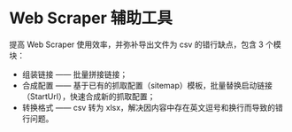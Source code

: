 # Web Scraper 辅助工具
提高 Web Scraper 使用效率，并弥补导出文件为 csv 的错行缺点，包含 3 个模块：
- 组装链接 —— 批量拼接链接；
- 合成配置 —— 基于已有的抓取配置（sitemap）模板，批量替换启动链接（StartUrl），快速合成新的抓取配置；
- 转换格式 —— csv 转为 xlsx，解决因内容中存在英文逗号和换行而导致的错行问题。
